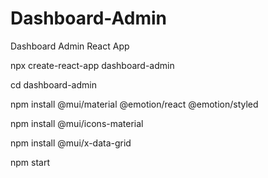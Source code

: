 # Dashboard-Admin
Dashboard Admin React App


npx create-react-app dashboard-admin

cd dashboard-admin

npm install @mui/material @emotion/react @emotion/styled

npm install @mui/icons-material

npm install @mui/x-data-grid

npm start
